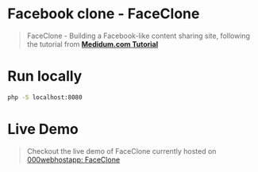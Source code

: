 # Facebook clone - FaceClone

> FaceClone - Building a Facebook-like content sharing site, following the tutorial from <strong><a href="https://goo.gl/hWHW54" target="_blank">Medidum.com Tutorial</a></strong>


# Run locally

``` bash
php -S localhost:8080
```

# Live Demo

> Checkout the live demo of FaceClone currently hosted on <a href="https://www.000webhost.com/" target="_blank">000webhostapp: </a><a href="https://face-clone.000webhostapp.com/" target="_blank" title="FaceClone">FaceClone</a>


